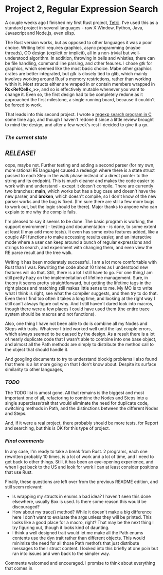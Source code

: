 # Project 2, Regular Expression Search

A couple weeks ago I finished my first Rust project,
[Tetrii](https://github.com/russellyoung/tetrii). I've used this as a
standard project in several languages - raw X Window, Python, Java,
Javascript and Node.js, even elisp.

The Rust version works, but as opposed to other languages it was a
poor choice. Writing tetrii requires graphics, async programming
(maybe threads), OO design (explicit or implicit), all in a
non-trivial but well-understood algorithm. In addition, throwing in
bells and whistles, there can be file handling, command line parsing,
and other feaures. I chose gtk for graphics, which seemed like the
most basic choice. Mabe other graphics crates are better integrated,
but gtk is closely tied to glib, which mainly involves working around
Rust's memory restrictions, rather than working within it. Most
structs either are wraped in or contain members wrapped in
**Rc<RefCell<_>>**, and so is effectively mutable whenever you want to
change it. Even so, the first design had to be completely redone as it
approached the first milestone, a single running board, because it
couldn't be forced to work.

That leads into this second project. I wrote a [regexp search program
in C](https://young-0.com/regexp) some time ago, and though I haven't
redone it since a little review brought to mind the design, and after
a few week's rest I decided to give it a go.

### _The current state_

## _RELEASE!_

oops, maybe not. Further testing and adding a second parser (for my
own, more rational RE language) caused a redesign where there is a
state struct passed to each Step in the walk phase instead of a direct
pointer to the string and its endpoint. This is much cleaner and makes
the code easier to work with and understand - except it doesn't
compile. There are currently two branches: **main**, which works but
has a bug case and doesn't have the new parser, and **broken**, which
doesn't compile, so I don't know of the new parser works and the bug
is fixed. (I'm sure there are still a few more bugs to work out, but
the logic should be there). Major thanks to anyone who can explain to
me why the compile fails.

I'm pleased to say it seems to be done. The basic program is working,
the support environment - testing and documentation - is done, to some
extent at least (I may add more tests). It even has some extra
features added, like a couple API functions to make accessing results
easier, and an interactive mode where a user can keep around a bunch
of regular expressions and strings to search, and experiment with
changing them, and even view the RE parse result and the tree walk.

Writing it has been moderately successful. I am a lot more comfortable
with Rust than I was. Rewriting the code about 10 times as I
understood new features will do that. Still, there is a lot I still
have to go. For one thing,I am still pretty hazy on the implementation
of lifetime management. Sure, in theory it seems pretty
straightforward, but getting the lifetime tags in the right places and
matching still makes little sense to me. My MO is to write what I
think is right, see what the compiler suggests, and then try to do
that. Even then I find too often it takes a long time, and looking at
the right way I still can't always figure out why. And I still haven't
dared look into macros, though there were a few places I could have
used them (the entire trace system should be macros and not functions).

Also, one thing I have not been able to do is combine all my Nodes and
Steps with traits. Whatever I tried worked well until the last couple
errors, which always seemed to be caused by the design. As a result
there is a lot of nearly duplicate code that I wasn't able to combine
into one base object, and almost all the Path methods are simply to
distribute the method call to the object that should handle it.

And googling documents to try to understand blockig problems I also
found that there is a lot more going on that I don't know about.
Despite its surface similarity to other languages, 

### _TODO_

The TODO list is amost gone. All that remains is the biggest and most
important one of all, refactoring to combine the Nodes and Steps into
a single superclass/trait that would eliminate the need for duplicate
code, switching methods in Path, and the distinctions between the
different Nodes and Steps.

And, if it were a real project, there probably should be more tests,
for Report and searching, but this is OK for this type of project.


### _Final comments_

In any case, I'm ready to take a break from Rust. 2 programs, each one
rewritten probably 10 times, is a lot of work and a lot of time, and I
need to get back to other things. Still, it has been an eye-opening
experience, and when I get back to the US and look for work I can at
least consider positions that use Rust.

Finally, these questions are left over from the previous README edition, and still seem relevant:

- Is wrapping my structs in enums a bad idea? I haven't seen this done elsewhere, usually Box is used. Is there some reason this would be discouraged?
- How about my trace() method? While it doesn't make a big difference here I don't want to evaluate the args unless they will be printed. This looks like a good place for a macro, right? That may be the next thing I try figuring out, though it looks kind of daunting.
- I think a well designed trait would let me make all the Path enums contents use the dyn trait rather than different objects. This would minimize the need for all those Path methofs that just distribute messages to their struct content. I looked into this briefly at one poin but ran into issues and wen back to the simpler way.

Comments welcomed and encouraged. I promise to think about everything that comes in.
